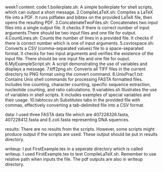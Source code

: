 week1 content:
code:1.boilerplate.sh: 
A simple boilerplate for shell scripts, which can output a short message.
2.CompileLaTeX.sh:
Compiles a LaTeX file into a PDF. It runs pdflatex and bibtex on the provided LaTeX file, then opens the resulting PDF.
3.ConcatenateTwoFiles.sh:
Concatenates two input files into a single output file. It checks if there is correct number of input arguments.There should be two input files and one file for output.
4.CountLines.sh:
Counts the number of lines in a provided file. It checks if there is correct number which is one of input arguments.
5.csvtospace.sh:
Converts a CSV (comma-separated values) file to a space-separated format. It checks for two input arguments and verifies the existence of the input file. There should be one input file and one file for ouput.
6.MyExampleScript.sh:
A script demonstrating the use of variables and displays a message.
7.tiff2png.sh:
Converts all TIFF files in the current directory to PNG format using the convert command.
8.UnixPrac1.txt:
Contains Unix shell commands for processing FASTA formatted files. Includes line counting, character counting, specific sequence extraction, nucleotide counting, and ratio calculations.
9.variables.sh
Illustrates the use of variables in shell scripts. It includes examples of special variables and their usage.
10.tabtocsv.sh
Substitutes tabs in the provided file with commas, effectively converting a tab-delimited file into a CSV format.

data: 
I used three FASTA data file which are 407228326.fasta, 407228412.fasta and E.coli.fasta representing DNA squences.

results:
There are no results from the scripts. However, some scripts might produce output if the scripts are used. These output should be put in results directory.

writeup:
I put FirstExample.tex in a seperate directory which is called writeup. I used FirstExample.tex to test CompileLaTeX.sh. Remember to use relative path when inputs the file. The pdf outputs are also in writeup directory.